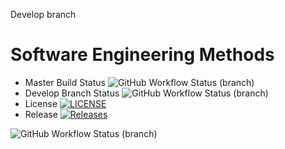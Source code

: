 Develop branch

# Software Engineering Methods
* Master Build Status ![GitHub Workflow Status (branch)](https://img.shields.io/github/actions/workflow/status/MutantAc/Group11Software/Coursework/main.yml?branch=master)
* Develop Branch Status ![GitHub Workflow Status (branch)](https://img.shields.io/github/actions/workflow/status/MutantAc/Coursework/main.yml?branch=develop)
* License [![LICENSE](https://img.shields.io/github/license/MutantAc/Coursework.svg?style=flat-square)](https://github.com/MutantAc/Coursework/blob/master/LICENSE)
* Release [![Releases](https://img.shields.io/github/release/MutantAc/Coursework/all.svg?style=flat-square)](https://github.com/MutantAc/Coursework/releases)

![GitHub Workflow Status (branch)](https://img.shields.io/github/actions/workflow/status/MutantAc/sem/main.yml?branch=master)
